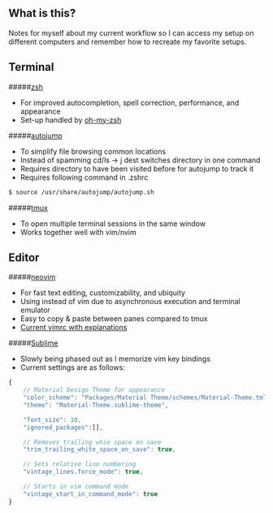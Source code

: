## What is this?
Notes for myself about my current workflow so I can access my setup on different computers
and remember how to recreate my favorite setups.

## Terminal

#####[zsh](https://github.com/robbyrussell/oh-my-zsh)
* For improved autocompletion, spell correction, performance, and appearance
* Set-up handled by [oh-my-zsh](https://github.com/robbyrussell/oh-my-zsh)

#####[autojump](https://github.com/wting/autojump)
* To simplify file browsing common locations
* Instead of spamming cd/ls -> j dest switches directory in one command
* Requires directory to have been visited before for autojump to track it
* Requires following command in .zshrc
```sh
$ source /usr/share/autojump/autojump.sh
```

#####[tmux](https://github.com/tmux/tmux)
* To open multiple terminal sessions in the same window
* Works together well with vim/nvim

## Editor

#####[neovim](https://github.com/neovim/neovim)
* For fast text editing, customizability, and ubiquity
* Using instead of vim due to asynchronous execution and terminal emulator
* Easy to copy & paste between panes compared to tmux
* [Current vimrc with explanations](https://github.com/RyanLPeterman/workflow/blob/master/.vimrc)

#####[Sublime](https://www.sublimetext.com/)
* Slowly being phased out as I memorize vim key bindings
* Current settings are as follows:

```javascript
{
    // Material Design Theme for appearance
    "color_scheme": "Packages/Material Theme/schemes/Material-Theme.tmTheme",
    "theme": "Material-Theme.sublime-theme",

    "font_size": 10,
    "ignored_packages":[],

    // Removes trailing whie space on save
    "trim_trailing_white_space_on_save": true,

    // Sets relative line numbering
    "vintage_lines.force_mode": true,

    // Starts in vim command mode
    "vintage_start_in_command_mode": true
}
```
